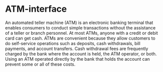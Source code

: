 # ATM-interface
An automated teller machine (ATM) is an electronic banking terminal that enables consumers to conduct simple transactions without the assistance of a teller or branch personnel. At most ATMs, anyone with a credit or debit card can get cash. ATMs are convenient because they allow customers to do self-service operations such as deposits, cash withdrawals, bill payments, and account transfers. Cash withdrawal fees are frequently charged by the bank where the account is held, the ATM operator, or both. Using an ATM operated directly by the bank that holds the account can prevent some or all of these costs.
